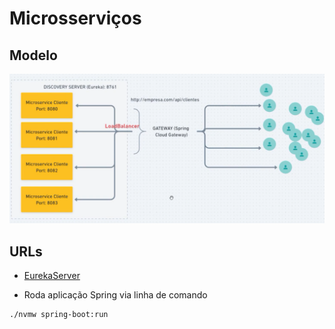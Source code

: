 # Microsserviços

## Modelo

![Aplicação](./imgs/app.png)

## URLs
- [EurekaServer](http://localhost:8761/)

- Roda aplicação Spring via linha de comando
```
./nvmw spring-boot:run
```